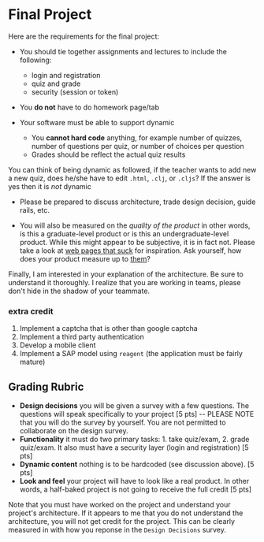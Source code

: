 # Final Project

Here are the requirements for the final project:

* You should tie together assignments and lectures to include the following:
   * login and registration
   * quiz and grade
   * security (session or token)

* You **do not** have to do homework page/tab

* Your software must be able to support dynamic
  * You **cannot hard code** anything, for example number of quizzes, number of questions per quiz, or number of choices per question
  * Grades should be reflect the actual quiz results

You can think of being dynamic as followed, if the teacher wants to add new a new quiz, does he/she have to edit `.html`, `.clj`, or `.cljs`? If the answer is yes then it is _not_ dynamic

* Please be prepared to discuss architecture, trade design decision, guide rails, etc.

* You will also be measured on the _quality of the product_ in other words, is this a graduate-level product or is this an undergraduate-level product.  While this might appear to be subjective, it is in fact not.  Please take a look at [web pages that suck](http://www.webpagesthatsuck.com/) for inspiration.  Ask yourself, how does your product measure up to [them](http://www.webpagesthatsuck.com/)?

Finally, I am interested in your explanation of the architecture.  Be sure to understand it thoroughly.  I realize that you are working in teams, please don't hide in the shadow of your teammate.  

### extra credit

1. Implement a captcha that is other than google captcha
2. Implement a third party authentication
3. Develop a mobile client 
4. Implement a SAP model using `reagent` (the application must be fairly mature)

## Grading Rubric

* **Design decisions** you will be given a survey with a few questions.  The questions will speak specifically to your project [5 pts] -- PLEASE NOTE that you will do the survey by yourself.  You are not permitted to collaborate on the design survey. 
* **Functionality** it must do two primary tasks: 1. take quiz/exam, 2. grade quiz/exam.  It also must have a security layer (login and registration) [5 pts]
* **Dynamic content** nothing is to be hardcoded (see discussion above). [5 pts]
* **Look and feel** your project will have to look like a real product.  In other words, a half-baked project is not going to receive the full credit [5 pts]

Note that you must have worked on the project and understand your project's architecture.  If it appears to me that you do not understand the architecture, you will not get credit for the project.  This can be clearly measured in with how you reponse in the `Design Decisions` survey.

